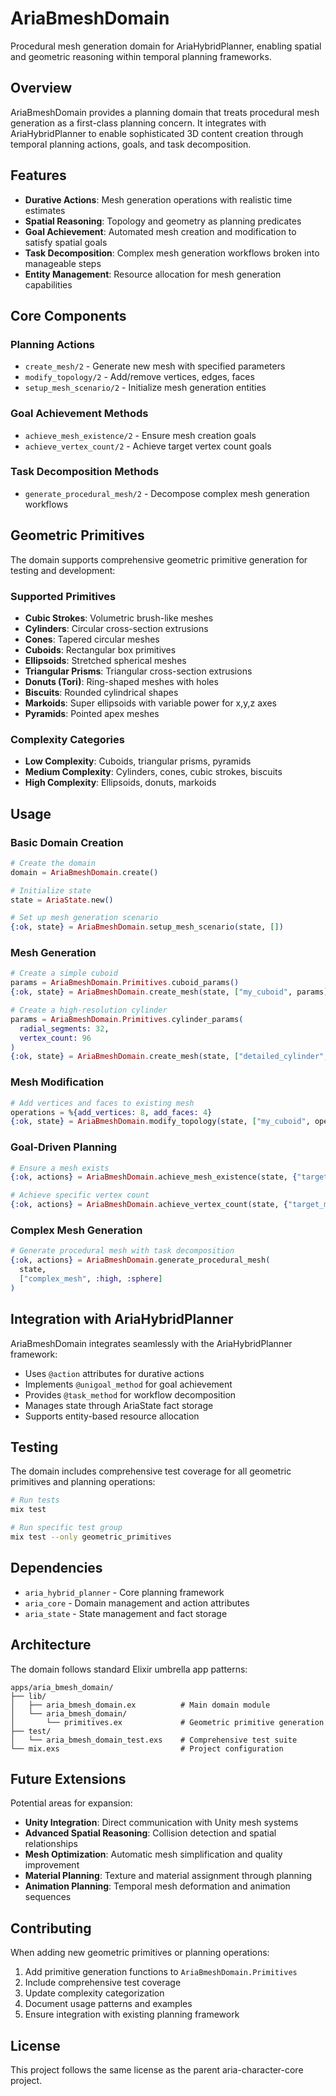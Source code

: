 # AriaBmeshDomain

Procedural mesh generation domain for AriaHybridPlanner, enabling spatial and geometric reasoning within temporal planning frameworks.

## Overview

AriaBmeshDomain provides a planning domain that treats procedural mesh generation as a first-class planning concern. It integrates with AriaHybridPlanner to enable sophisticated 3D content creation through temporal planning actions, goals, and task decomposition.

## Features

- **Durative Actions**: Mesh generation operations with realistic time estimates
- **Spatial Reasoning**: Topology and geometry as planning predicates
- **Goal Achievement**: Automated mesh creation and modification to satisfy spatial goals
- **Task Decomposition**: Complex mesh generation workflows broken into manageable steps
- **Entity Management**: Resource allocation for mesh generation capabilities

## Core Components

### Planning Actions

- `create_mesh/2` - Generate new mesh with specified parameters
- `modify_topology/2` - Add/remove vertices, edges, faces
- `setup_mesh_scenario/2` - Initialize mesh generation entities

### Goal Achievement Methods

- `achieve_mesh_existence/2` - Ensure mesh creation goals
- `achieve_vertex_count/2` - Achieve target vertex count goals

### Task Decomposition Methods

- `generate_procedural_mesh/2` - Decompose complex mesh generation workflows

## Geometric Primitives

The domain supports comprehensive geometric primitive generation for testing and development:

### Supported Primitives

- **Cubic Strokes**: Volumetric brush-like meshes
- **Cylinders**: Circular cross-section extrusions
- **Cones**: Tapered circular meshes
- **Cuboids**: Rectangular box primitives
- **Ellipsoids**: Stretched spherical meshes
- **Triangular Prisms**: Triangular cross-section extrusions
- **Donuts (Tori)**: Ring-shaped meshes with holes
- **Biscuits**: Rounded cylindrical shapes
- **Markoids**: Super ellipsoids with variable power for x,y,z axes
- **Pyramids**: Pointed apex meshes

### Complexity Categories

- **Low Complexity**: Cuboids, triangular prisms, pyramids
- **Medium Complexity**: Cylinders, cones, cubic strokes, biscuits
- **High Complexity**: Ellipsoids, donuts, markoids

## Usage

### Basic Domain Creation

```elixir
# Create the domain
domain = AriaBmeshDomain.create()

# Initialize state
state = AriaState.new()

# Set up mesh generation scenario
{:ok, state} = AriaBmeshDomain.setup_mesh_scenario(state, [])
```

### Mesh Generation

```elixir
# Create a simple cuboid
params = AriaBmeshDomain.Primitives.cuboid_params()
{:ok, state} = AriaBmeshDomain.create_mesh(state, ["my_cuboid", params])

# Create a high-resolution cylinder
params = AriaBmeshDomain.Primitives.cylinder_params(
  radial_segments: 32,
  vertex_count: 96
)
{:ok, state} = AriaBmeshDomain.create_mesh(state, ["detailed_cylinder", params])
```

### Mesh Modification

```elixir
# Add vertices and faces to existing mesh
operations = %{add_vertices: 8, add_faces: 4}
{:ok, state} = AriaBmeshDomain.modify_topology(state, ["my_cuboid", operations])
```

### Goal-Driven Planning

```elixir
# Ensure a mesh exists
{:ok, actions} = AriaBmeshDomain.achieve_mesh_existence(state, {"target_mesh", true})

# Achieve specific vertex count
{:ok, actions} = AriaBmeshDomain.achieve_vertex_count(state, {"target_mesh", 100})
```

### Complex Mesh Generation

```elixir
# Generate procedural mesh with task decomposition
{:ok, actions} = AriaBmeshDomain.generate_procedural_mesh(
  state, 
  ["complex_mesh", :high, :sphere]
)
```

## Integration with AriaHybridPlanner

AriaBmeshDomain integrates seamlessly with the AriaHybridPlanner framework:

- Uses `@action` attributes for durative actions
- Implements `@unigoal_method` for goal achievement
- Provides `@task_method` for workflow decomposition
- Manages state through AriaState fact storage
- Supports entity-based resource allocation

## Testing

The domain includes comprehensive test coverage for all geometric primitives and planning operations:

```bash
# Run tests
mix test

# Run specific test group
mix test --only geometric_primitives
```

## Dependencies

- `aria_hybrid_planner` - Core planning framework
- `aria_core` - Domain management and action attributes
- `aria_state` - State management and fact storage

## Architecture

The domain follows standard Elixir umbrella app patterns:

```
apps/aria_bmesh_domain/
├── lib/
│   ├── aria_bmesh_domain.ex          # Main domain module
│   └── aria_bmesh_domain/
│       └── primitives.ex             # Geometric primitive generation
├── test/
│   └── aria_bmesh_domain_test.exs    # Comprehensive test suite
└── mix.exs                           # Project configuration
```

## Future Extensions

Potential areas for expansion:

- **Unity Integration**: Direct communication with Unity mesh systems
- **Advanced Spatial Reasoning**: Collision detection and spatial relationships
- **Mesh Optimization**: Automatic mesh simplification and quality improvement
- **Material Planning**: Texture and material assignment through planning
- **Animation Planning**: Temporal mesh deformation and animation sequences

## Contributing

When adding new geometric primitives or planning operations:

1. Add primitive generation functions to `AriaBmeshDomain.Primitives`
2. Include comprehensive test coverage
3. Update complexity categorization
4. Document usage patterns and examples
5. Ensure integration with existing planning framework

## License

This project follows the same license as the parent aria-character-core project.

